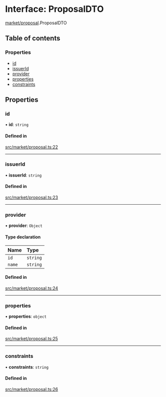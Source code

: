 # Interface: ProposalDTO

[market/proposal](../modules/market_proposal).ProposalDTO

## Table of contents

### Properties

- [id](market_proposal.ProposalDTO#id)
- [issuerId](market_proposal.ProposalDTO#issuerid)
- [provider](market_proposal.ProposalDTO#provider)
- [properties](market_proposal.ProposalDTO#properties)
- [constraints](market_proposal.ProposalDTO#constraints)

## Properties

### id

• **id**: `string`

#### Defined in

[src/market/proposal.ts:22](https://github.com/golemfactory/golem-js/blob/614ea72/src/market/proposal.ts#L22)

___

### issuerId

• **issuerId**: `string`

#### Defined in

[src/market/proposal.ts:23](https://github.com/golemfactory/golem-js/blob/614ea72/src/market/proposal.ts#L23)

___

### provider

• **provider**: `Object`

#### Type declaration

| Name | Type |
| :------ | :------ |
| `id` | `string` |
| `name` | `string` |

#### Defined in

[src/market/proposal.ts:24](https://github.com/golemfactory/golem-js/blob/614ea72/src/market/proposal.ts#L24)

___

### properties

• **properties**: `object`

#### Defined in

[src/market/proposal.ts:25](https://github.com/golemfactory/golem-js/blob/614ea72/src/market/proposal.ts#L25)

___

### constraints

• **constraints**: `string`

#### Defined in

[src/market/proposal.ts:26](https://github.com/golemfactory/golem-js/blob/614ea72/src/market/proposal.ts#L26)
